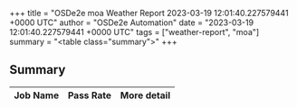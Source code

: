 +++
title = "OSDe2e moa Weather Report 2023-03-19 12:01:40.227579441 +0000 UTC"
author = "OSDe2e Automation"
date = "2023-03-19 12:01:40.227579441 +0000 UTC"
tags = ["weather-report", "moa"]
summary = "<table class=\"summary\"></table>"
+++
## Summary

| Job Name | Pass Rate | More detail |
|----------|-----------|-------------|




